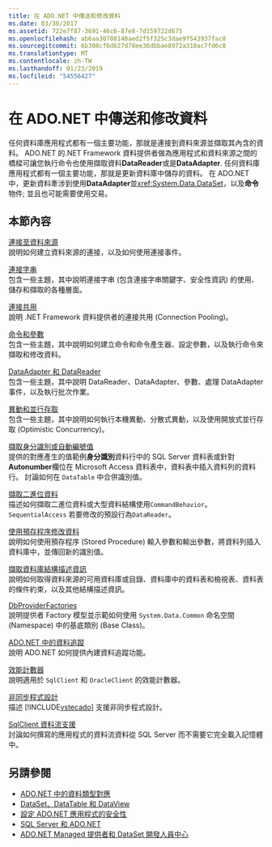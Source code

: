 ```yaml
---
title: 在 ADO.NET 中傳送和修改資料
ms.date: 03/30/2017
ms.assetid: 722e7f87-3691-46c6-87e8-7d159722d675
ms.openlocfilehash: ab6aa30708140aed2f5f325c3dae9f543937fac8
ms.sourcegitcommit: 6b308cf6d627d78ee36dbbae8972a310ac7fd6c8
ms.translationtype: MT
ms.contentlocale: zh-TW
ms.lasthandoff: 01/23/2019
ms.locfileid: "54556427"
---
```

# <a name="retrieving-and-modifying-data-in-adonet"></a>在 ADO.NET 中傳送和修改資料
任何資料庫應用程式都有一個主要功能，那就是連接到資料來源並擷取其內含的資料。 ADO.NET 的.NET Framework 資料提供者做為應用程式和資料來源之間的橋樑可讓您執行命令也使用擷取資料**DataReader**或是**DataAdapter**. 任何資料庫應用程式都有一個主要功能，那就是更新資料庫中儲存的資料。 在 ADO.NET 中，更新資料牽涉到使用**DataAdapter**並<xref:System.Data.DataSet>，以及**命令**物件; 並且也可能需要使用交易。  
  
## <a name="in-this-section"></a>本節內容  
 [連接至資料來源](../../../../docs/framework/data/adonet/connecting-to-a-data-source.md)  
 說明如何建立資料來源的連接，以及如何使用連接事件。  
  
 [連接字串](../../../../docs/framework/data/adonet/connection-strings.md)  
 包含一些主題，其中說明連接字串 (包含連接字串關鍵字、安全性資訊) 的使用、儲存和擷取的各種層面。  
  
 [連接共用](../../../../docs/framework/data/adonet/connection-pooling.md)  
 說明 .NET Framework 資料提供者的連接共用 (Connection Pooling)。  
  
 [命令和參數](../../../../docs/framework/data/adonet/commands-and-parameters.md)  
 包含一些主題，其中說明如何建立命令和命令產生器、設定參數，以及執行命令來擷取和修改資料。  
  
 [DataAdapter 和 DataReader](../../../../docs/framework/data/adonet/dataadapters-and-datareaders.md)  
 包含一些主題，其中說明 DataReader、DataAdapter、參數、處理 DataAdapter 事件，以及執行批次作業。  
  
 [異動和並行存取](../../../../docs/framework/data/adonet/transactions-and-concurrency.md)  
 包含一些主題，其中說明如何執行本機異動、分散式異動，以及使用開放式並行存取 (Optimistic Concurrency)。  
  
 [擷取身分識別或自動編號值](../../../../docs/framework/data/adonet/retrieving-identity-or-autonumber-values.md)  
 提供的對應產生的值範例**身分識別**資料行中的 SQL Server 資料表或針對**Autonumber**欄位在 Microsoft Access 資料表中，資料表中插入資料列的資料行。 討論如何在 `DataTable` 中合併識別值。  
  
 [擷取二進位資料](../../../../docs/framework/data/adonet/retrieving-binary-data.md)  
 描述如何擷取二進位資料或大型資料結構使用`CommandBehavior`。`SequentialAccess` 若要修改的預設行為`DataReader`。  
  
 [使用預存程序修改資料](../../../../docs/framework/data/adonet/modifying-data-with-stored-procedures.md)  
 說明如何使用預存程序 (Stored Procedure) 輸入參數和輸出參數，將資料列插入資料庫中，並傳回新的識別值。  
  
 [擷取資料庫結構描述資訊](../../../../docs/framework/data/adonet/retrieving-database-schema-information.md)  
 說明如何取得資料來源的可用資料庫或目錄、資料庫中的資料表和檢視表、資料表的條件約束，以及其他結構描述資訊。  
  
 [DbProviderFactories](../../../../docs/framework/data/adonet/dbproviderfactories.md)  
 說明提供者 Factory 模型並示範如何使用 `System.Data.Common` 命名空間 (Namespace) 中的基底類別 (Base Class)。  
  
 [ADO.NET 中的資料追蹤](../../../../docs/framework/data/adonet/data-tracing.md)  
 說明 ADO.NET 如何提供內建資料追蹤功能。  
  
 [效能計數器](../../../../docs/framework/data/adonet/performance-counters.md)  
 說明適用於 `SqlClient` 和 `OracleClient` 的效能計數器。  
  
 [非同步程式設計](../../../../docs/framework/data/adonet/asynchronous-programming.md)  
 描述 [!INCLUDE[vstecado](../../../../includes/vstecado-md.md)] 支援非同步程式設計。  
  
 [SqlClient 資料流支援](../../../../docs/framework/data/adonet/sqlclient-streaming-support.md)  
 討論如何撰寫的應用程式的資料流資料從 SQL Server 而不需要它完全載入記憶體中。  
  
## <a name="see-also"></a>另請參閱
- [ADO.NET 中的資料類型對應](../../../../docs/framework/data/adonet/data-type-mappings-in-ado-net.md)
- [DataSet、DataTable 和 DataView](../../../../docs/framework/data/adonet/dataset-datatable-dataview/index.md)
- [設定 ADO.NET 應用程式的安全性](../../../../docs/framework/data/adonet/securing-ado-net-applications.md)
- [SQL Server 和 ADO.NET](../../../../docs/framework/data/adonet/sql/index.md)
- [ADO.NET Managed 提供者和 DataSet 開發人員中心](https://go.microsoft.com/fwlink/?LinkId=217917)

